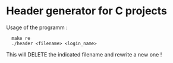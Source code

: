# Header generator for C projects

Usage of the programm :

      make re
      ./header <filename> <login_name>
  
This will DELETE the indicated filename and rewrite a new one !
